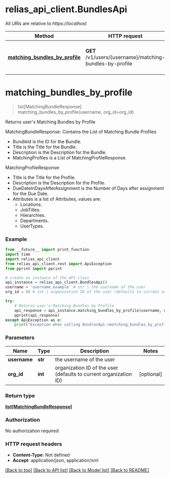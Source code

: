 # relias_api_client.BundlesApi

All URIs are relative to *https://localhost*

Method | HTTP request | Description
------------- | ------------- | -------------
[**matching_bundles_by_profile**](BundlesApi.md#matching_bundles_by_profile) | **GET** /v1/users/{username}/matching-bundles-by-profile | Returns user&#39;s Matching Bundles by Profile


# **matching_bundles_by_profile**
> list[MatchingBundleResponse] matching_bundles_by_profile(username, org_id=org_id)

Returns user's Matching Bundles by Profile

MatchingBundleResponse:    Contains the List of Matching Bundle Profiles  <ul><li>BundleId is the ID for the Bundle.</li><li>Title is the Title for the Bundle.</li><li>Description is the Description for the Bundle.</li><li>MatchingProfiles is a List of MatchingProfileResponse.</li></ul>    MatchingProfileResponse:  <ul><li>Title is the Title for the Profile.</li><li>Description is the Description for the Profile.</li><li>DueDateInDaysAfterAssignment is the Number of Days after assignment for the Due Date.</li><li>Attributes is a list of Attributes, values are:    <ul><li>Locations.</li><li>JobTitles.</li><li>Hierarchies.</li><li>Departments.</li><li>UserTypes.</li></ul></li></ul>

### Example
```python
from __future__ import print_function
import time
import relias_api_client
from relias_api_client.rest import ApiException
from pprint import pprint

# create an instance of the API class
api_instance = relias_api_client.BundlesApi()
username = 'username_example' # str | the username of the user
org_id = 56 # int | organization ID of the user (defaults to current organization ID) (optional)

try:
    # Returns user's Matching Bundles by Profile
    api_response = api_instance.matching_bundles_by_profile(username, org_id=org_id)
    pprint(api_response)
except ApiException as e:
    print("Exception when calling BundlesApi->matching_bundles_by_profile: %s\n" % e)
```

### Parameters

Name | Type | Description  | Notes
------------- | ------------- | ------------- | -------------
 **username** | **str**| the username of the user | 
 **org_id** | **int**| organization ID of the user (defaults to current organization ID) | [optional] 

### Return type

[**list[MatchingBundleResponse]**](MatchingBundleResponse.md)

### Authorization

No authorization required

### HTTP request headers

 - **Content-Type**: Not defined
 - **Accept**: application/json, application/xml

[[Back to top]](#) [[Back to API list]](../README.md#documentation-for-api-endpoints) [[Back to Model list]](../README.md#documentation-for-models) [[Back to README]](../README.md)

